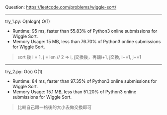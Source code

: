 Question: https://leetcode.com/problems/wiggle-sort/

---

try_1.py: O(nlogn) O(1)

* Runtime: 95 ms, faster than 55.83% of Python3 online submissions for Wiggle Sort.
* Memory Usage: 15 MB, less than 76.70% of Python3 online submissions for Wiggle Sort.

> sort 後
> i = 1, j = len // 2 => i, j交換後，再讓i+1, j交換, i+=1, j+=1

---

try_2.py: O(n) O(1)

* Runtime: 84 ms, faster than 97.35% of Python3 online submissions for Wiggle Sort.
* Memory Usage: 15.1 MB, less than 51.20% of Python3 online submissions for Wiggle Sort.

> 比較自己跟一格後的大小去做交換即可
